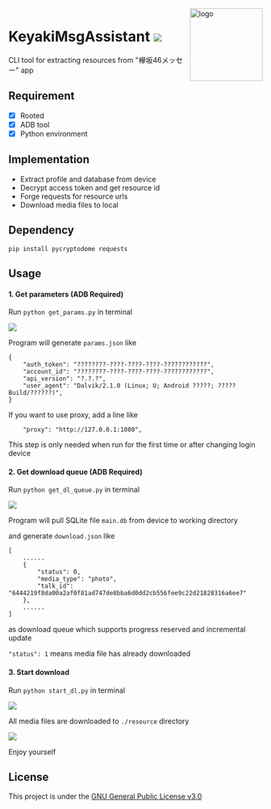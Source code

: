 <img src="https://user-images.githubusercontent.com/26399680/54876133-64a8ba00-4e45-11e9-811e-85ddc22b66be.png" alt="logo" width="144" height="144" align="right" />

# KeyakiMsgAssistant ![](https://img.shields.io/badge/python-3.4+-blue.svg?style=flat-square)

CLI tool for extracting resources from "欅坂46メッセー" app

## Requirement

- [x] Rooted
- [x] ADB tool
- [x] Python environment

## Implementation

- Extract profile and database from device
- Decrypt access token and get resource id
- Forge requests for resource urls
- Download media files to local

## Dependency

```
pip install pycryptodome requests
```

## Usage

#### 1. Get parameters (ADB Required)

Run `python get_params.py` in terminal

![](https://user-images.githubusercontent.com/26399680/54876702-3d56ea80-4e4f-11e9-908c-9634500882b6.png)

Program will generate `params.json` like

```
{
    "auth_token": "????????-????-????-????-????????????",
    "account_id": "????????-????-????-????-????????????",
    "api_version": "?.?.?",
    "user_agent": "Dalvik/2.1.0 (Linux; U; Android ?????; ????? Build/??????)",
}
```

If you want to use proxy, add a line like

```
    "proxy": "http://127.0.0.1:1080",
```

This step is only needed when run for the first time or after changing login device

#### 2. Get download queue (ADB Required)

Run `python get_dl_queue.py` in terminal

![](https://user-images.githubusercontent.com/26399680/54876703-3d56ea80-4e4f-11e9-8b60-b43361f4f6cb.png)

Program will pull SQLite file `main.db` from device to working directory

and generate `download.json` like

```
[
    ......
    {
        "status": 0,
        "media_type": "photo",
        "talk_id": "6444219f8da00a2af0f81ad747de8bba6d0dd2cb556fee9c22d21828316a6ee7"
    },
    ......
]
```

as download queue which supports progress reserved and incremental update

`"status": 1` means media file has already downloaded

#### 3. Start download

Run `python start_dl.py` in terminal

![](https://user-images.githubusercontent.com/26399680/54876704-3d56ea80-4e4f-11e9-88f7-5643bd37eb61.png)

All media files are downloaded to `./resource` directory

![](https://user-images.githubusercontent.com/26399680/54876851-d424a680-4e51-11e9-8a36-ab3f935dd172.png)

Enjoy yourself

## License
This project is under the [GNU General Public License v3.0](https://www.gnu.org/licenses/gpl-3.0.en.html)